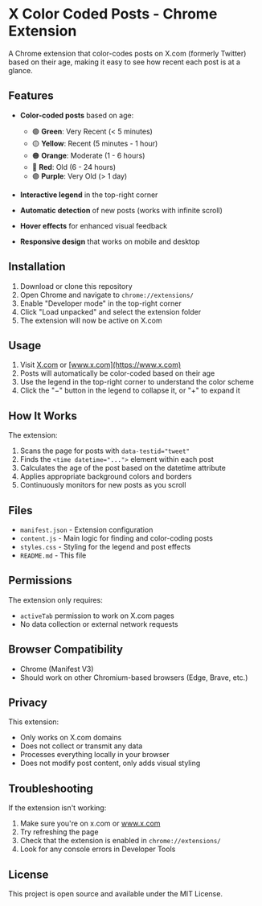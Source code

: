# X Color Coded Posts - Chrome Extension

A Chrome extension that color-codes posts on X.com (formerly Twitter) based on their age, making it easy to see how recent each post is at a glance.

## Features

- **Color-coded posts** based on age:
  - 🟢 **Green**: Very Recent (< 5 minutes)
  - 🟡 **Yellow**: Recent (5 minutes - 1 hour)
  - 🟠 **Orange**: Moderate (1 - 6 hours)
  - 🔴 **Red**: Old (6 - 24 hours)
  - 🟣 **Purple**: Very Old (> 1 day)

- **Interactive legend** in the top-right corner
- **Automatic detection** of new posts (works with infinite scroll)
- **Hover effects** for enhanced visual feedback
- **Responsive design** that works on mobile and desktop

## Installation

1. Download or clone this repository
2. Open Chrome and navigate to `chrome://extensions/`
3. Enable "Developer mode" in the top-right corner
4. Click "Load unpacked" and select the extension folder
5. The extension will now be active on X.com

## Usage

1. Visit [X.com](https://x.com) or [www.x.com](https://www.x.com)
2. Posts will automatically be color-coded based on their age
3. Use the legend in the top-right corner to understand the color scheme
4. Click the "−" button in the legend to collapse it, or "+" to expand it

## How It Works

The extension:
1. Scans the page for posts with `data-testid="tweet"`
2. Finds the `<time datetime="...">` element within each post
3. Calculates the age of the post based on the datetime attribute
4. Applies appropriate background colors and borders
5. Continuously monitors for new posts as you scroll

## Files

- `manifest.json` - Extension configuration
- `content.js` - Main logic for finding and color-coding posts
- `styles.css` - Styling for the legend and post effects
- `README.md` - This file

## Permissions

The extension only requires:
- `activeTab` permission to work on X.com pages
- No data collection or external network requests

## Browser Compatibility

- Chrome (Manifest V3)
- Should work on other Chromium-based browsers (Edge, Brave, etc.)

## Privacy

This extension:
- Only works on X.com domains
- Does not collect or transmit any data
- Processes everything locally in your browser
- Does not modify post content, only adds visual styling

## Troubleshooting

If the extension isn't working:
1. Make sure you're on x.com or www.x.com
2. Try refreshing the page
3. Check that the extension is enabled in `chrome://extensions/`
4. Look for any console errors in Developer Tools

## License

This project is open source and available under the MIT License. 
